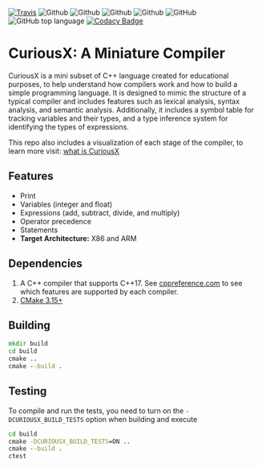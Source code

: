 [![Travis](https://img.shields.io/travis/jnyfah/CuriousX/master.svg?style=flat&logo=travis&color=yellow)](https://app.travis-ci.com/jnyfah/CuriousX)
![Github](https://github.com/jnyfah/CuriousX/actions/workflows/cmake.yml/badge.svg)
![Github](https://github.com/jnyfah/CuriousX/actions/workflows/unittest.yml/badge.svg)
![Github](https://github.com/jnyfah/CuriousX/actions/workflows/msvc.yml/badge.svg)
![Github](https://github.com/jnyfah/CuriousX/actions/workflows/codeql.yml/badge.svg)
![GitHub](https://img.shields.io/github/license/jnyfah/CuriousX?color=blue&logo=github)
![GitHub top language](https://img.shields.io/github/languages/top/jnyfah/CuriousX?color=red)
[![Codacy Badge](https://app.codacy.com/project/badge/Grade/400c60bf7e00462d880d5d782adec10e)](https://www.codacy.com/gh/jnyfah/CuriousX/dashboard?utm_source=github.com&amp;utm_medium=referral&amp;utm_content=jnyfah/CuriousX&amp;utm_campaign=Badge_Grade)

# CuriousX: A Miniature Compiler

CuriousX is a mini subset of C++ language created for educational purposes, to help understand how compilers work and how to build a simple programming language. It is designed to mimic the structure of a typical compiler and includes features such as lexical analysis, syntax analysis, and semantic analysis. Additionally, it includes a symbol table for tracking variables and their types, and a type inference system for identifying the types of expressions.

This repo also includes a visualization of each stage of the compiler, to learn more visit:  [what is CuriousX](https://jenniferchukwu.com/posts/curiousx)
## Features
-   Print
-   Variables (integer and float)
-   Expressions (add, subtract, divide, and multiply)
-   Operator precedence
-   Statements
-   __Target Architecture:__ X86 and ARM

## Dependencies
1.  A C++ compiler that supports C++17. See [cppreference.com](https://en.cppreference.com/w/cpp/compiler_support) to see which features are supported by each compiler.
2.  [CMake 3.15+](https://cmake.org/)

## Building

```cmd
mkdir build
cd build
cmake ..
cmake --build .
```

## Testing
To compile and run the tests, you need to turn on the `-DCURIOUSX_BUILD_TESTS` option when building and execute

```cmd
cd build
cmake -DCURIOUSX_BUILD_TESTS=ON ..
cmake --build .
ctest
```
